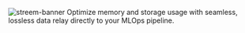 ![streem-banner](https://github.com/user-attachments/assets/bf59dc4f-40b9-43cb-b848-d804be7e067b)
Optimize memory and storage usage with seamless, lossless data relay directly to your MLOps pipeline.
